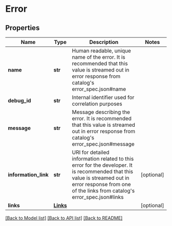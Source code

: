 # Error

## Properties
Name | Type | Description | Notes
------------ | ------------- | ------------- | -------------
**name** | **str** | Human readable, unique name of the error. It is recommended that this value is streamed out in error response from catalog&#39;s error_spec.json#name | 
**debug_id** | **str** | Internal identifier used for correlation purposes | 
**message** | **str** | Message describing the error. It is recommended that this value is streamed out in error response from catalog&#39;s error_spec.json#message | 
**information_link** | **str** | URI for detailed information related to this error for the developer. It is recommended that this value is streamed out in error response from one of the links from catalog&#39;s error_spec.json#links | [optional] 
**links** | [**Links**](Links.md) |  | [optional] 

[[Back to Model list]](../../swagger-client/README.md#documentation-for-models) [[Back to API list]](../../swagger-client/README.md#documentation-for-api-endpoints) [[Back to README]](../../swagger-client/README.md)


